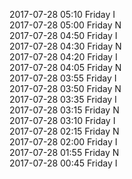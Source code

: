 2017-07-28 05:10 Friday  I  
2017-07-28 05:00 Friday  N  
2017-07-28 04:50 Friday  I  
2017-07-28 04:30 Friday  N  
2017-07-28 04:20 Friday  I  
2017-07-28 04:05 Friday  N  
2017-07-28 03:55 Friday  I  
2017-07-28 03:50 Friday  N  
2017-07-28 03:35 Friday  I  
2017-07-28 03:15 Friday  N  
2017-07-28 03:10 Friday  I  
2017-07-28 02:15 Friday  N  
2017-07-28 02:00 Friday  I  
2017-07-28 01:55 Friday  N  
2017-07-28 00:45 Friday  I  
